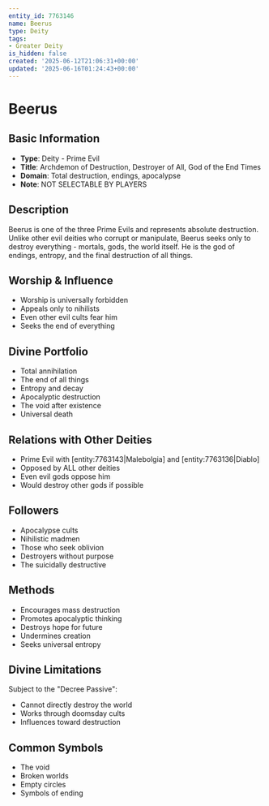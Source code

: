 ```yaml
---
entity_id: 7763146
name: Beerus
type: Deity
tags:
- Greater Deity
is_hidden: false
created: '2025-06-12T21:06:31+00:00'
updated: '2025-06-16T01:24:43+00:00'
---
```


# Beerus

## Basic Information

- **Type**: Deity - Prime Evil
- **Title**: Archdemon of Destruction, Destroyer of All, God of the End Times
- **Domain**: Total destruction, endings, apocalypse
- **Note**: NOT SELECTABLE BY PLAYERS

## Description

Beerus is one of the three Prime Evils and represents absolute destruction. Unlike other evil deities who corrupt or manipulate, Beerus seeks only to destroy everything - mortals, gods, the world itself. He is the god of endings, entropy, and the final destruction of all things.

## Worship & Influence

- Worship is universally forbidden
- Appeals only to nihilists
- Even other evil cults fear him
- Seeks the end of everything

## Divine Portfolio

- Total annihilation
- The end of all things
- Entropy and decay
- Apocalyptic destruction
- The void after existence
- Universal death

## Relations with Other Deities

- Prime Evil with [entity:7763143|Malebolgia] and [entity:7763136|Diablo]
- Opposed by ALL other deities
- Even evil gods oppose him
- Would destroy other gods if possible

## Followers

- Apocalypse cults
- Nihilistic madmen
- Those who seek oblivion
- Destroyers without purpose
- The suicidally destructive

## Methods

- Encourages mass destruction
- Promotes apocalyptic thinking
- Destroys hope for future
- Undermines creation
- Seeks universal entropy

## Divine Limitations

Subject to the "Decree Passive":

- Cannot directly destroy the world
- Works through doomsday cults
- Influences toward destruction

## Common Symbols

- The void
- Broken worlds
- Empty circles
- Symbols of ending